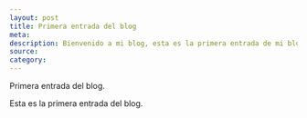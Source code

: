 ```yaml
---
layout: post
title: Primera entrada del blog 
meta: 
description: Bienvenido a mi blog, esta es la primera entrada de mi blog, donde explico como esta hecha esta página web y en que consistirá.
source: 
category: 
---
```


Primera entrada del blog.

<!---excerpt-break-->

Esta es la primera entrada del blog.
